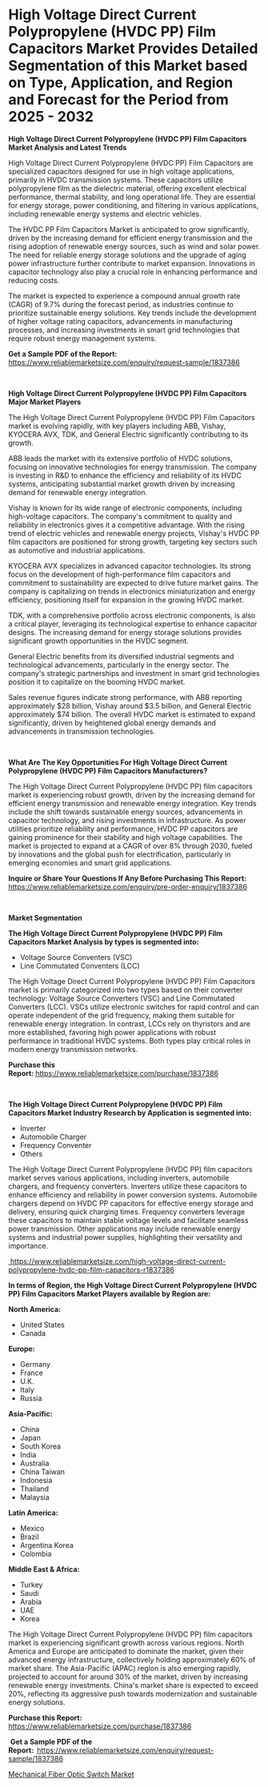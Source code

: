 <p><h1>High Voltage Direct Current Polypropylene (HVDC PP) Film Capacitors Market Provides Detailed Segmentation of this Market based on Type, Application, and Region and Forecast for the Period from 2025 - 2032</h1></p><p><strong>High Voltage Direct Current Polypropylene (HVDC PP) Film Capacitors Market Analysis and Latest Trends</strong></p>
<p><p>High Voltage Direct Current Polypropylene (HVDC PP) Film Capacitors are specialized capacitors designed for use in high voltage applications, primarily in HVDC transmission systems. These capacitors utilize polypropylene film as the dielectric material, offering excellent electrical performance, thermal stability, and long operational life. They are essential for energy storage, power conditioning, and filtering in various applications, including renewable energy systems and electric vehicles.</p><p>The HVDC PP Film Capacitors Market is anticipated to grow significantly, driven by the increasing demand for efficient energy transmission and the rising adoption of renewable energy sources, such as wind and solar power. The need for reliable energy storage solutions and the upgrade of aging power infrastructure further contribute to market expansion. Innovations in capacitor technology also play a crucial role in enhancing performance and reducing costs.</p><p>The market is expected to experience a compound annual growth rate (CAGR) of 9.7% during the forecast period, as industries continue to prioritize sustainable energy solutions. Key trends include the development of higher voltage rating capacitors, advancements in manufacturing processes, and increasing investments in smart grid technologies that require robust energy management systems.</p></p>
<p><strong>Get a Sample PDF of the Report:&nbsp;</strong> <a href="https://www.reliablemarketsize.com/enquiry/request-sample/1837386?utm_campaign=2212&utm_medium=2&utm_source=Github&utm_content=ia&utm_term=13022025&utm_id=high-voltage-direct-current-polypropylene-hvdc-pp-film-capacitors">https://www.reliablemarketsize.com/enquiry/request-sample/1837386</a></p>
<p>&nbsp;</p>
<p><strong>High Voltage Direct Current Polypropylene (HVDC PP) Film Capacitors Major Market Players</strong></p>
<p><p>The High Voltage Direct Current Polypropylene (HVDC PP) Film Capacitors market is evolving rapidly, with key players including ABB, Vishay, KYOCERA AVX, TDK, and General Electric significantly contributing to its growth.</p><p>ABB leads the market with its extensive portfolio of HVDC solutions, focusing on innovative technologies for energy transmission. The company is investing in R&D to enhance the efficiency and reliability of its HVDC systems, anticipating substantial market growth driven by increasing demand for renewable energy integration.</p><p>Vishay is known for its wide range of electronic components, including high-voltage capacitors. The company's commitment to quality and reliability in electronics gives it a competitive advantage. With the rising trend of electric vehicles and renewable energy projects, Vishay's HVDC PP film capacitors are positioned for strong growth, targeting key sectors such as automotive and industrial applications.</p><p>KYOCERA AVX specializes in advanced capacitor technologies. Its strong focus on the development of high-performance film capacitors and commitment to sustainability are expected to drive future market gains. The company is capitalizing on trends in electronics miniaturization and energy efficiency, positioning itself for expansion in the growing HVDC market.</p><p>TDK, with a comprehensive portfolio across electronic components, is also a critical player, leveraging its technological expertise to enhance capacitor designs. The increasing demand for energy storage solutions provides significant growth opportunities in the HVDC segment.</p><p>General Electric benefits from its diversified industrial segments and technological advancements, particularly in the energy sector. The company's strategic partnerships and investment in smart grid technologies position it to capitalize on the booming HVDC market.</p><p>Sales revenue figures indicate strong performance, with ABB reporting approximately $28 billion, Vishay around $3.5 billion, and General Electric approximately $74 billion. The overall HVDC market is estimated to expand significantly, driven by heightened global energy demands and advancements in transmission technologies.</p></p>
<p>&nbsp;</p>
<p><strong>What Are The Key Opportunities For High Voltage Direct Current Polypropylene (HVDC PP) Film Capacitors Manufacturers?</strong></p>
<p><p>The High Voltage Direct Current Polypropylene (HVDC PP) film capacitors market is experiencing robust growth, driven by the increasing demand for efficient energy transmission and renewable energy integration. Key trends include the shift towards sustainable energy sources, advancements in capacitor technology, and rising investments in infrastructure. As power utilities prioritize reliability and performance, HVDC PP capacitors are gaining prominence for their stability and high voltage capabilities. The market is projected to expand at a CAGR of over 8% through 2030, fueled by innovations and the global push for electrification, particularly in emerging economies and smart grid applications.</p></p>
<p><strong>Inquire or Share Your Questions If Any Before Purchasing This Report:</strong> <a href="https://www.reliablemarketsize.com/enquiry/pre-order-enquiry/1837386?utm_campaign=2212&utm_medium=2&utm_source=Github&utm_content=ia&utm_term=13022025&utm_id=high-voltage-direct-current-polypropylene-hvdc-pp-film-capacitors">https://www.reliablemarketsize.com/enquiry/pre-order-enquiry/1837386</a></p>
<p>&nbsp;</p>
<p><strong>Market Segmentation</strong></p>
<p><strong>The High Voltage Direct Current Polypropylene (HVDC PP) Film Capacitors Market Analysis by types is segmented into:</strong></p>
<p><ul><li>Voltage Source Conventers (VSC)</li><li>Line Commutated Conventers (LCC)</li></ul></p>
<p><p>The High Voltage Direct Current Polypropylene (HVDC PP) Film Capacitors market is primarily categorized into two types based on their converter technology: Voltage Source Converters (VSC) and Line Commutated Converters (LCC). VSCs utilize electronic switches for rapid control and can operate independent of the grid frequency, making them suitable for renewable energy integration. In contrast, LCCs rely on thyristors and are more established, favoring high power applications with robust performance in traditional HVDC systems. Both types play critical roles in modern energy transmission networks.</p></p>
<p><strong>Purchase this Report:&nbsp;</strong><a href="https://www.reliablemarketsize.com/purchase/1837386?utm_campaign=2212&utm_medium=2&utm_source=Github&utm_content=ia&utm_term=13022025&utm_id=high-voltage-direct-current-polypropylene-hvdc-pp-film-capacitors">https://www.reliablemarketsize.com/purchase/1837386</a></p>
<p>&nbsp;</p>
<p><strong>The High Voltage Direct Current Polypropylene (HVDC PP) Film Capacitors Market Industry Research by Application is segmented into:</strong></p>
<p><ul><li>Inverter</li><li>Automobile Charger</li><li>Frequency Conventer</li><li>Others</li></ul></p>
<p><p>The High Voltage Direct Current Polypropylene (HVDC PP) film capacitors market serves various applications, including inverters, automobile chargers, and frequency converters. Inverters utilize these capacitors to enhance efficiency and reliability in power conversion systems. Automobile chargers depend on HVDC PP capacitors for effective energy storage and delivery, ensuring quick charging times. Frequency converters leverage these capacitors to maintain stable voltage levels and facilitate seamless power transmission. Other applications may include renewable energy systems and industrial power supplies, highlighting their versatility and importance.</p></p>
<p><a href="https://www.reliablemarketsize.com/high-voltage-direct-current-polypropylene-hvdc-pp-film-capacitors-r1837386?utm_campaign=2212&utm_medium=2&utm_source=Github&utm_content=ia&utm_term=13022025&utm_id=high-voltage-direct-current-polypropylene-hvdc-pp-film-capacitors">&nbsp;https://www.reliablemarketsize.com/high-voltage-direct-current-polypropylene-hvdc-pp-film-capacitors-r1837386</a></p>
<p><strong>In terms of Region, the High Voltage Direct Current Polypropylene (HVDC PP) Film Capacitors Market Players available by Region are:</strong></p>
<p>
    <p> <strong> North America: </strong>
        <ul>
            <li>United States</li>
            <li>Canada</li>
        </ul>
        </p> 
    <p> <strong> Europe: </strong>
        <ul>
            <li>Germany</li>
            <li>France</li>
            <li>U.K.</li>
            <li>Italy</li>
            <li>Russia</li>
        </ul>
        </p> 
    <p> <strong> Asia-Pacific: </strong>
        <ul>
            <li>China</li>
            <li>Japan</li>
            <li>South Korea</li>
            <li>India</li>
            <li>Australia</li>
            <li>China Taiwan</li>
            <li>Indonesia</li>
            <li>Thailand</li>
            <li>Malaysia</li>
        </ul>
        </p> 
    <p> <strong> Latin America: </strong>
        <ul>
            <li>Mexico</li>
            <li>Brazil</li>
            <li>Argentina Korea</li>
            <li>Colombia</li>
        </ul>
        </p> 
    <p> <strong> Middle East & Africa: </strong>
        <ul>
            <li>Turkey</li>
            <li>Saudi</li>
            <li>Arabia</li>
            <li>UAE</li>
            <li>Korea</li>
        </ul>
    </p>
    </p>
<p><p>The High Voltage Direct Current Polypropylene (HVDC PP) film capacitors market is experiencing significant growth across various regions. North America and Europe are anticipated to dominate the market, given their advanced energy infrastructure, collectively holding approximately 60% of market share. The Asia-Pacific (APAC) region is also emerging rapidly, projected to account for around 30% of the market, driven by increasing renewable energy investments. China's market share is expected to exceed 20%, reflecting its aggressive push towards modernization and sustainable energy solutions.</p></p>
<p><strong>Purchase this Report: </strong><a href="https://www.reliablemarketsize.com/purchase/1837386?utm_campaign=2212&utm_medium=2&utm_source=Github&utm_content=ia&utm_term=13022025&utm_id=high-voltage-direct-current-polypropylene-hvdc-pp-film-capacitors">https://www.reliablemarketsize.com/purchase/1837386</a></p>
<p>&nbsp;<strong>Get a Sample PDF of the Report:&nbsp;&nbsp;</strong><a href="https://www.reliablemarketsize.com/enquiry/request-sample/1837386?utm_campaign=2212&utm_medium=2&utm_source=Github&utm_content=ia&utm_term=13022025&utm_id=high-voltage-direct-current-polypropylene-hvdc-pp-film-capacitors">https://www.reliablemarketsize.com/enquiry/request-sample/1837386</a></p>
<p><strong></strong></p>
<p><p><a href="https://github.com/gullattedenna/Market-Research-Report-List-1/blob/main/mechanical-fiber-optic-switch-market.md?utm_campaign=2212&utm_medium=2&utm_source=Github&utm_content=ia&utm_term=13022025&utm_id=high-voltage-direct-current-polypropylene-hvdc-pp-film-capacitors">Mechanical Fiber Optic Switch Market</a></p></p>